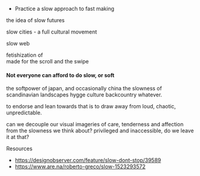 -   Practice a slow approach to fast making

the idea of slow futures 

slow cities - a full cultural movement 

slow web 

fetishization of  
made for the scroll and the swipe 

#### Not everyone can afford to do slow, or soft
the softpower of japan, and occasionally china 
the slowness of scandinavian landscapes 
hygge culture 
backcountry whatever. 

to endorse and lean towards that 
is to draw away from loud, chaotic, unpredictable. 

can we decouple our visual imageries of care, tenderness and affection from the slowness we think about?
privileged and inaccessible, do we leave it at that?

Resources
- https://designobserver.com/feature/slow-dont-stop/39589
- https://www.are.na/roberto-greco/slow-1523293572